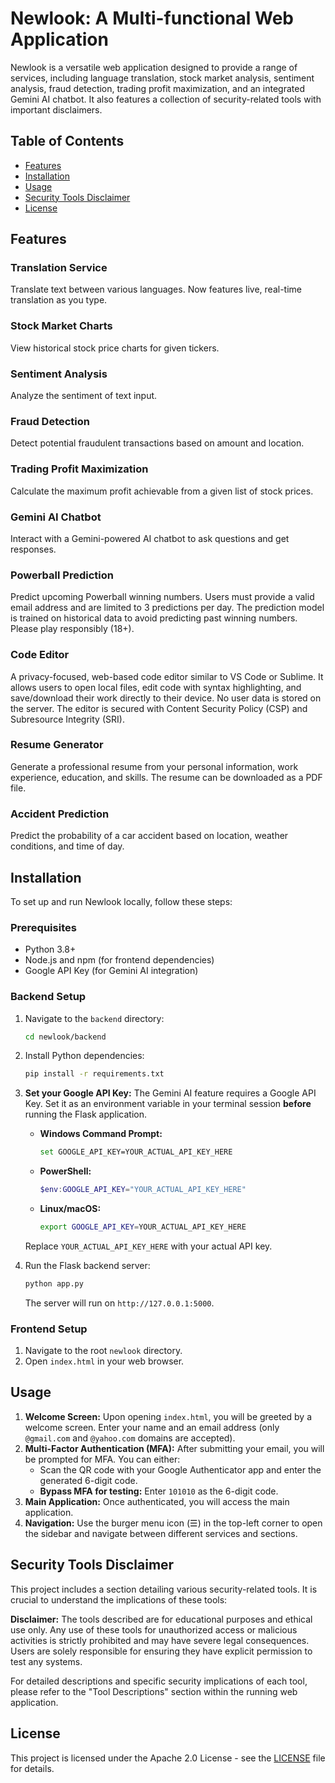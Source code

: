 # Newlook: A Multi-functional Web Application

Newlook is a versatile web application designed to provide a range of services, including language translation, stock market analysis, sentiment analysis, fraud detection, trading profit maximization, and an integrated Gemini AI chatbot. It also features a collection of security-related tools with important disclaimers.

## Table of Contents

- [Features](#features)
- [Installation](#installation)
- [Usage](#usage)
- [Security Tools Disclaimer](#security-tools-disclaimer)
- [License](#license)

## Features

### Translation Service
Translate text between various languages. Now features live, real-time translation as you type.

### Stock Market Charts
View historical stock price charts for given tickers.

### Sentiment Analysis
Analyze the sentiment of text input.

### Fraud Detection
Detect potential fraudulent transactions based on amount and location.

### Trading Profit Maximization
Calculate the maximum profit achievable from a given list of stock prices.

### Gemini AI Chatbot
Interact with a Gemini-powered AI chatbot to ask questions and get responses.

### Powerball Prediction
Predict upcoming Powerball winning numbers. Users must provide a valid email address and are limited to 3 predictions per day. The prediction model is trained on historical data to avoid predicting past winning numbers. Please play responsibly (18+).

### Code Editor
A privacy-focused, web-based code editor similar to VS Code or Sublime. It allows users to open local files, edit code with syntax highlighting, and save/download their work directly to their device. No user data is stored on the server. The editor is secured with Content Security Policy (CSP) and Subresource Integrity (SRI).

### Resume Generator
Generate a professional resume from your personal information, work experience, education, and skills. The resume can be downloaded as a PDF file.

### Accident Prediction
Predict the probability of a car accident based on location, weather conditions, and time of day.

## Installation

To set up and run Newlook locally, follow these steps:

### Prerequisites

- Python 3.8+
- Node.js and npm (for frontend dependencies)
- Google API Key (for Gemini AI integration)

### Backend Setup

1.  Navigate to the `backend` directory:
    ```bash
    cd newlook/backend
    ```
2.  Install Python dependencies:
    ```bash
    pip install -r requirements.txt
    ```
3.  **Set your Google API Key:**
    The Gemini AI feature requires a Google API Key. Set it as an environment variable in your terminal session **before** running the Flask application.

    -   **Windows Command Prompt:**
        ```bash
        set GOOGLE_API_KEY=YOUR_ACTUAL_API_KEY_HERE
        ```
    -   **PowerShell:**
        ```powershell
        $env:GOOGLE_API_KEY="YOUR_ACTUAL_API_KEY_HERE"
        ```
    -   **Linux/macOS:**
        ```bash
        export GOOGLE_API_KEY=YOUR_ACTUAL_API_KEY_HERE
        ```
    Replace `YOUR_ACTUAL_API_KEY_HERE` with your actual API key.

4.  Run the Flask backend server:
    ```bash
    python app.py
    ```
    The server will run on `http://127.0.0.1:5000`.

### Frontend Setup

1.  Navigate to the root `newlook` directory.
2.  Open `index.html` in your web browser.

## Usage

1.  **Welcome Screen:** Upon opening `index.html`, you will be greeted by a welcome screen. Enter your name and an email address (only `@gmail.com` and `@yahoo.com` domains are accepted).
2.  **Multi-Factor Authentication (MFA):** After submitting your email, you will be prompted for MFA. You can either:
    *   Scan the QR code with your Google Authenticator app and enter the generated 6-digit code.
    *   **Bypass MFA for testing:** Enter `101010` as the 6-digit code.
3.  **Main Application:** Once authenticated, you will access the main application.
4.  **Navigation:** Use the burger menu icon (☰) in the top-left corner to open the sidebar and navigate between different services and sections.

## Security Tools Disclaimer

This project includes a section detailing various security-related tools. It is crucial to understand the implications of these tools:

**Disclaimer:** The tools described are for educational purposes and ethical use only. Any use of these tools for unauthorized access or malicious activities is strictly prohibited and may have severe legal consequences. Users are solely responsible for ensuring they have explicit permission to test any systems.

For detailed descriptions and specific security implications of each tool, please refer to the "Tool Descriptions" section within the running web application.

## License

This project is licensed under the Apache 2.0 License - see the [LICENSE](LICENSE) file for details.
